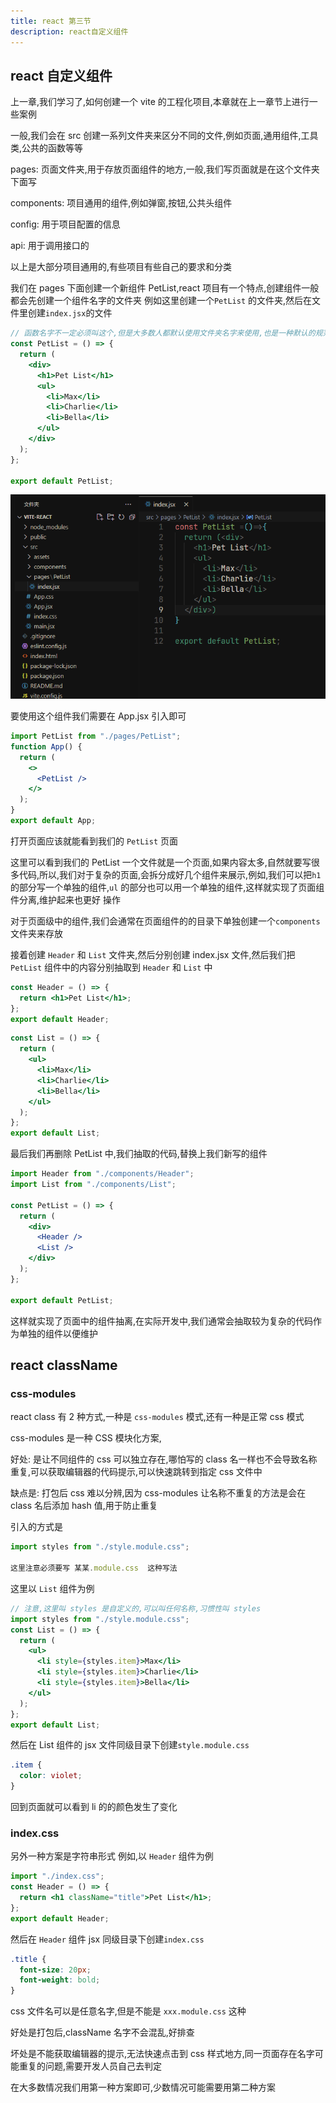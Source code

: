 ```yaml
---
title: react 第三节
description: react自定义组件
---
```


## react 自定义组件

上一章,我们学习了,如何创建一个 vite 的工程化项目,本章就在上一章节上进行一些案例

一般,我们会在 src 创建一系列文件夹来区分不同的文件,例如页面,通用组件,工具类,公共的函数等等

pages: 页面文件夹,用于存放页面组件的地方,一般,我们写页面就是在这个文件夹下面写

components: 项目通用的组件,例如弹窗,按钮,公共头组件

config: 用于项目配置的信息

api: 用于调用接口的

以上是大部分项目通用的,有些项目有些自己的要求和分类

我们在 pages 下面创建一个新组件 PetList,react 项目有一个特点,创建组件一般都会先创建一个组件名字的文件夹 例如这里创建一个`PetList` 的文件夹,然后在文件里创建`index.jsx`的文件

```jsx
// 函数名字不一定必须叫这个,但是大多数人都默认使用文件夹名字来使用,也是一种默认的规范
const PetList = () => {
  return (
    <div>
      <h1>Pet List</h1>
      <ul>
        <li>Max</li>
        <li>Charlie</li>
        <li>Bella</li>
      </ul>
    </div>
  );
};

export default PetList;
```

![PetList](./3-react自定义组件.assets/image.png)

要使用这个组件我们需要在 App.jsx 引入即可

```jsx
import PetList from "./pages/PetList";
function App() {
  return (
    <>
      <PetList />
    </>
  );
}
export default App;
```

打开页面应该就能看到我们的 `PetList` 页面

这里可以看到我们的 PetList 一个文件就是一个页面,如果内容太多,自然就要写很多代码,所以,我们对于复杂的页面,会拆分成好几个组件来展示,例如,我们可以把`h1` 的部分写一个单独的组件,`ul` 的部分也可以用一个单独的组件,这样就实现了页面组件分离,维护起来也更好 操作

对于页面级中的组件,我们会通常在页面组件的的目录下单独创建一个`components` 文件夹来存放

接着创建 `Header` 和 `List` 文件夹,然后分别创建 index.jsx 文件,然后我们把`PetList` 组件中的内容分别抽取到 `Header` 和 `List` 中

```jsx
const Header = () => {
  return <h1>Pet List</h1>;
};
export default Header;
```

```jsx
const List = () => {
  return (
    <ul>
      <li>Max</li>
      <li>Charlie</li>
      <li>Bella</li>
    </ul>
  );
};
export default List;
```

最后我们再删除 PetList 中,我们抽取的代码,替换上我们新写的组件

```jsx
import Header from "./components/Header";
import List from "./components/List";

const PetList = () => {
  return (
    <div>
      <Header />
      <List />
    </div>
  );
};

export default PetList;
```

这样就实现了页面中的组件抽离,在实际开发中,我们通常会抽取较为复杂的代码作为单独的组件以便维护

## react className

### css-modules

react class 有 2 种方式,一种是 `css-modules` 模式,还有一种是正常 css 模式

css-modules 是一种 CSS 模块化方案,

好处: 是让不同组件的 css 可以独立存在,哪怕写的 class 名一样也不会导致名称重复,可以获取编辑器的代码提示,可以快速跳转到指定 css 文件中

缺点是: 打包后 css 难以分辨,因为 css-modules 让名称不重复的方法是会在 class 名后添加 hash 值,用于防止重复

引入的方式是

```jsx
import styles from "./style.module.css";

这里注意必须要写 某某.module.css  这种写法

```

这里以 `List` 组件为例

```jsx
// 注意,这里叫 styles 是自定义的,可以叫任何名称,习惯性叫 styles
import styles from "./style.module.css";
const List = () => {
  return (
    <ul>
      <li style={styles.item}>Max</li>
      <li style={styles.item}>Charlie</li>
      <li style={styles.item}>Bella</li>
    </ul>
  );
};
export default List;
```

然后在 List 组件的 jsx 文件同级目录下创建`style.module.css`

```css
.item {
  color: violet;
}
```

回到页面就可以看到 li 的的颜色发生了变化

### index.css

另外一种方案是字符串形式
例如,以 `Header` 组件为例

```jsx
import "./index.css";
const Header = () => {
  return <h1 className="title">Pet List</h1>;
};
export default Header;
```

然后在 `Header` 组件 jsx 同级目录下创建`index.css`

```css
.title {
  font-size: 20px;
  font-weight: bold;
}
```

css 文件名可以是任意名字,但是不能是 `xxx.module.css` 这种

好处是打包后,className 名字不会混乱,好排查

坏处是不能获取编辑器的提示,无法快速点击到 css 样式地方,同一页面存在名字可能重复的问题,需要开发人员自己去判定

在大多数情况我们用第一种方案即可,少数情况可能需要用第二种方案
